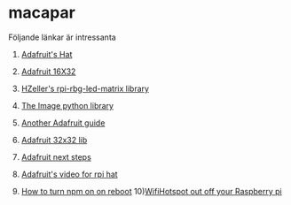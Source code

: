 # macapar

Följande länkar är intressanta
1) [Adafruit's Hat](https://learn.adafruit.com/raspberry-pi-led-matrix-display/software)
2) [Adafruit 16X32](https://learn.adafruit.com/16x32-rgb-display-with-raspberry-pi-part-2/software)

3) [HZeller's rpi-rbg-led-matrix library](https://github.com/hzeller/rpi-rgb-led-matrix/tree/master/examples-api-use)
4) [The Image python library](http://effbot.org/imagingbook/image.htm)
5) [Another Adafruit guide](https://learn.adafruit.com/adafruit-rgb-matrix-plus-real-time-clock-hat-for-raspberry-pi)

6) [Adafruit 32x32 lib](https://learn.adafruit.com/32x16-32x32-rgb-led-matrix/library)
7) [Adafruit next steps](https://learn.adafruit.com/connecting-a-16x32-rgb-led-matrix-panel-to-a-raspberry-pi/next-steps)
8) [Adafruit's video for rpi hat](https://learn.adafruit.com/adafruit-diy-led-video-wall)

9) [How to turn npm on on reboot](http://www.linuxcircle.com/2013/12/30/run-nodejs-server-on-boot-with-forever-on-raspberry-pi/)
10)[WifiHotspot out off your Raspberry pi](http://elinux.org/RPI-Wireless-Hotspot)
